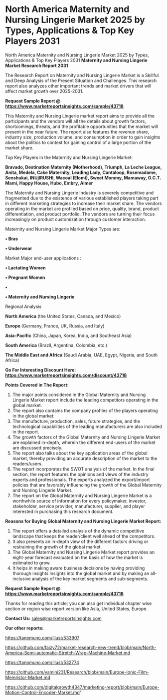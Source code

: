 # North America Maternity and Nursing Lingerie Market 2025 by Types, Applications & Top Key Players 2031
North America Maternity and Nursing Lingerie Market 2025 by Types, Applications & Top Key Players 2031
<strong>Maternity and Nursing Lingerie Market Research Report 2031</strong>

The Research Report on Maternity and Nursing Lingerie Market is a Skillful and Deep Analysis of the Present Situation and Challenges. This research report also analyzes other important trends and market drivers that will affect market growth over 2025-2031.

<strong>Request Sample Report @ <a href=https://www.marketreportsinsights.com/sample/43718>https://www.marketreportsinsights.com/sample/43718</a></strong>

This Maternity and Nursing Lingerie market report aims to provide all the participants and the vendors will all the details about growth factors, shortcomings, threats, and the profitable opportunities that the market will present in the near future. The report also features the revenue share, industry size, production volume, and consumption in order to gain insights about the politics to contest for gaining control of a large portion of the market share.

Top Key Players in the Maternity and Nursing Lingerie Market:

<strong>Bravado, Destination Maternity (Motherhood), Triumph, La Leche League, Anita, Medela, Cake Maternity, Leading Lady, Cantaloop, Rosemadame, Senshukai, INUjIRUSHI, Wacoal (Elomi), Sweet Mommy, Mamaway, O.C.T. Mami, Happy House, Hubo, Embry, Aimer</strong>

The Maternity and Nursing Lingerie Industry is severely competitive and fragmented due to the existence of various established players taking part in different marketing strategies to increase their market share. The vendors operating in the market are profiled based on price, quality, brand, product differentiation, and product portfolio. The vendors are turning their focus increasingly on product customization through customer interaction.

Maternity and Nursing Lingerie Market Major Types are:

<strong>•  Bras

•  Underwear</strong>

Market Major end-user applications :

<strong>•  Lactating Women

•  Pregnant Women

•  

•  Maternity and Nursing Lingerie</strong>

Regional Analysis

</u><strong><b>North America</b></strong> (the United States, Canada, and Mexico)

<strong><b>Europe </b></strong>(Germany, France, UK, Russia, and Italy)

<strong><b>Asia-Pacific</b></strong> (China, Japan, Korea, India, and Southeast Asia)

<strong><b>South America</b></strong> (Brazil, Argentina, Colombia, etc.)

<strong><b>The Middle East and Africa</b></strong> (Saudi Arabia, UAE, Egypt, Nigeria, and South Africa)

<strong>Go For Interesting Discount Here: <a href=https://www.marketreportsinsights.com/discount/43718>https://www.marketreportsinsights.com/discount/43718</a></strong>

<strong>Points Covered in The Report:</strong>
<ol>
  <li>The major points considered in the Global Maternity and Nursing Lingerie Market report include the leading competitors operating in the global market.</li>
  <li>The report also contains the company profiles of the players operating in the global market.</li>
  <li>The manufacture, production, sales, future strategies, and the technological capabilities of the leading manufacturers are also included in the report.</li>
  <li>The growth factors of the Global Maternity and Nursing Lingerie Market are explained in-depth, wherein the different end-users of the market are discussed precisely.</li>
  <li>The report also talks about the key application areas of the global market, thereby providing an accurate description of the market to the readers/users.</li>
  <li>The report incorporates the SWOT analysis of the market. In the final section, the report features the opinions and views of the industry experts and professionals. The experts analyzed the export/import policies that are favorably influencing the growth of the Global Maternity and Nursing Lingerie Market.</li>
  <li>The report on the Global Maternity and Nursing Lingerie Market is a worthwhile source of information for every policymaker, investor, stakeholder, service provider, manufacturer, supplier, and player interested in purchasing this research document.</li>
</ol>
<strong>Reasons for Buying Global Maternity and Nursing Lingerie Market Report:</strong>

<ol>
  <li>The report offers a detailed analysis of the dynamic competitive landscape that keeps the reader/client well ahead of the competitors.</li>
  <li>It also presents an in-depth view of the different factors driving or restraining the growth of the global market.</li>
  <li>The Global Maternity and Nursing Lingerie Market report provides an eight-year forecast evaluated on the basis of how the market is estimated to grow.</li>
  <li>It helps in making aware business decisions by having providing thorough insights insights into the global market and by making an all-inclusive analysis of the key market segments and sub-segments.</li>
</ol>
<strong>Request Sample Report @ <a href=https://www.marketreportsinsights.com/sample/43718>https://www.marketreportsinsights.com/sample/43718</a></strong>


Thanks for reading this article; you can also get individual chapter wise section or region wise report version like Asia, United States, Europe.

<strong>Contact Us:</strong>
sales@marketreportsinsights.com

<strong>Our other reports:</strong>

<a href=https://tanomuno.com/illust/533907>https://tanomuno.com/illust/533907</a>

<a href=https://github.com/faizy72/market-research-new-trend/blob/main/North-America-Semi-automatic-Stretch-Wrap-Machine-Market.md>https://github.com/faizy72/market-research-new-trend/blob/main/North-America-Semi-automatic-Stretch-Wrap-Machine-Market.md</a>

<a href=https://tanomuno.com/illust/532774>https://tanomuno.com/illust/532774</a>

<a href=https://github.com/yamini231/Research/blob/main/Europe-Ionic-Film-Memristor-Market.md>https://github.com/yamini231/Research/blob/main/Europe-Ionic-Film-Memristor-Market.md</a>

<a href=https://github.com/digitalgrowth4347/marketing-report/blob/main/Europe-Motion-Control-Encoder-Market.md>https://github.com/digitalgrowth4347/marketing-report/blob/main/Europe-Motion-Control-Encoder-Market.md</a>"
